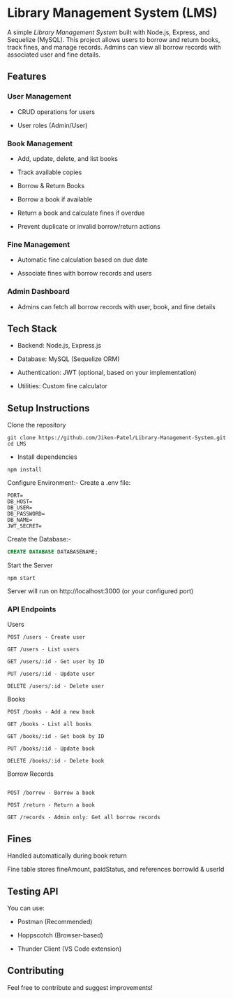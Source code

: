 # Library Management System (LMS)

A simple *Library Management System* built with Node.js, Express, and Sequelize (MySQL).
This project allows users to borrow and return books, track fines, and manage records. Admins can view all borrow records with associated user and fine details.

## Features

### User Management

* CRUD operations for users

* User roles (Admin/User)

### Book Management

* Add, update, delete, and list books

* Track available copies

* Borrow & Return Books

* Borrow a book if available

* Return a book and calculate fines if overdue

* Prevent duplicate or invalid borrow/return actions

### Fine Management

* Automatic fine calculation based on due date

* Associate fines with borrow records and users

### Admin Dashboard

* Admins can fetch all borrow records with user, book, and fine details

## Tech Stack

* Backend: Node.js, Express.js

* Database: MySQL (Sequelize ORM)

* Authentication: JWT (optional, based on your implementation)

* Utilities: Custom fine calculator

## Setup Instructions

Clone the repository

```
git clone https://github.com/Jiken-Patel/Library-Management-System.git
cd LMS
```


* Install dependencies

```npm install```

Configure Environment:-
Create a .env file:

```base
PORT=
DB_HOST=
DB_USER=
DB_PASSWORD=
DB_NAME=
JWT_SECRET=
```
 Create the Database:-
```sql
CREATE DATABASE DATABASENAME;
```

Start the Server

```npm start```


Server will run on http://localhost:3000 (or your configured port)

### API Endpoints
Users
```
POST /users - Create user

GET /users - List users

GET /users/:id - Get user by ID

PUT /users/:id - Update user

DELETE /users/:id - Delete user
```

Books
```
POST /books - Add a new book

GET /books - List all books

GET /books/:id - Get book by ID

PUT /books/:id - Update book

DELETE /books/:id - Delete book
```

Borrow Records
```

POST /borrow - Borrow a book

POST /return - Return a book

GET /records - Admin only: Get all borrow records
```

## Fines

Handled automatically during book return

Fine table stores fineAmount, paidStatus, and references borrowId & userId

## Testing API
You can use:

* Postman (Recommended)

* Hoppscotch (Browser-based)

* Thunder Client (VS Code extension)

## Contributing
Feel free to contribute and suggest improvements!
